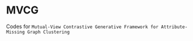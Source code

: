 # MVCG

Codes for ``Mutual-View Contrastive Generative Framework for Attribute-Missing Graph Clustering``
